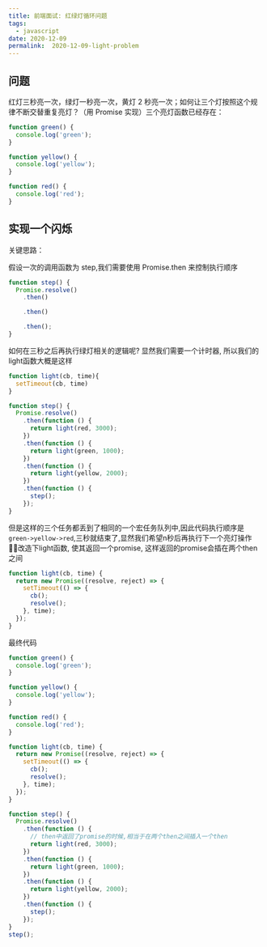 ```yaml
---
title: 前端面试: 红绿灯循环问题
tags:
  - javascript
date: 2020-12-09
permalink:  2020-12-09-light-problem
---
```


## 问题

红灯三秒亮一次，绿灯一秒亮一次，黄灯 2 秒亮一次；如何让三个灯按照这个规律不断交替重复亮灯？（用 Promise 实现）三个亮灯函数已经存在：

```js
function green() {
  console.log('green');
}

function yellow() {
  console.log('yellow');
}

function red() {
  console.log('red');
}
```

## 实现一个闪烁

关键思路：

假设一次的调用函数为 step,我们需要使用 Promise.then 来控制执行顺序

```js
function step() {
  Promise.resolve()
    .then()

    .then()

    .then();
}
```

如何在三秒之后再执行绿灯相关的逻辑呢? 显然我们需要一个计时器, 所以我们的light函数大概是这样

```js
function light(cb, time){
  setTimeout(cb, time)
}

function step() {
  Promise.resolve()
    .then(function () {
      return light(red, 3000);
    })
    .then(function () {
      return light(green, 1000);
    })
    .then(function () {
      return light(yellow, 2000);
    })
    .then(function () {
      step();
    });
}
```

但是这样的三个任务都丢到了相同的一个宏任务队列中,因此代码执行顺序是`green->yellow->red`,三秒就结束了,显然我们希望n秒后再执行下一个亮灯操作

改造下light函数, 使其返回一个promise, 这样返回的promise会插在两个then之间

```js
function light(cb, time) {
  return new Promise((resolve, reject) => {
    setTimeout(() => {
      cb();
      resolve();
    }, time);
  });
}

```

最终代码

```js
function green() {
  console.log('green');
}

function yellow() {
  console.log('yellow');
}

function red() {
  console.log('red');
}

function light(cb, time) {
  return new Promise((resolve, reject) => {
    setTimeout(() => {
      cb();
      resolve();
    }, time);
  });
}

function step() {
  Promise.resolve()
    .then(function () {
      // then中返回了promise的时候,相当于在两个then之间插入一个then
      return light(red, 3000);
    })
    .then(function () {
      return light(green, 1000);
    })
    .then(function () {
      return light(yellow, 2000);
    })
    .then(function () {
      step();
    });
}
step();
```
